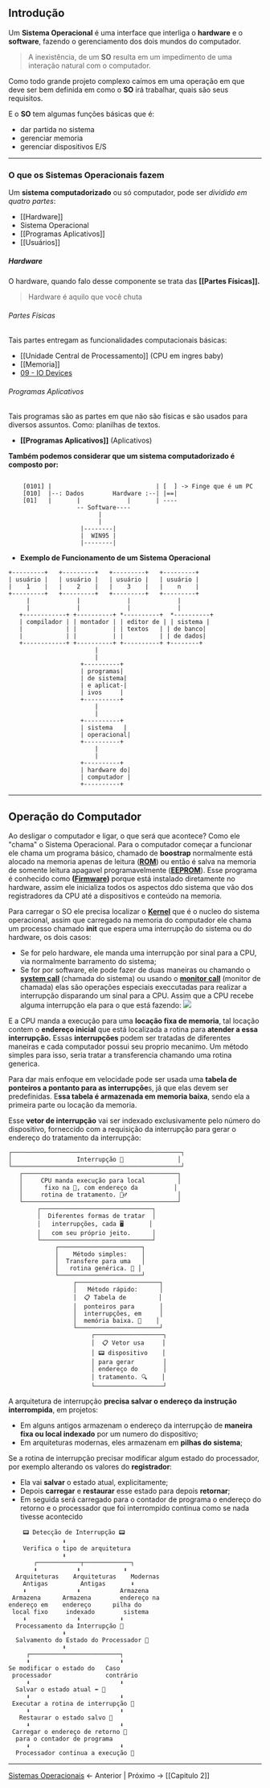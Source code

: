 ## Introdução 

Um **Sistema Operacional** é uma interface que interliga o **hardware** e o **software**, fazendo o gerenciamento dos dois mundos do computador.

> A inexistência, de um **SO** resulta em um impedimento de uma interação natural com o computador.

Como todo grande projeto complexo caímos em uma operação em que deve ser bem definida em como o **SO** irá trabalhar, quais são seus requisitos.

E o **SO** tem algumas funções básicas que é:
- dar partida no sistema
- gerenciar memoria 
- gerenciar dispositivos E/S

--- 
### O que os Sistemas Operacionais fazem
Um **sistema computadorizado** ou só computador, pode ser *dividido em quatro partes*:
- [[Hardware]]
- Sistema Operacional
- [[Programas Aplicativos]]
- [[Usuários]]

##### Hardware
O hardware, quando falo desse componente se trata das **[[Partes Físicas]].** 

> Hardware é aquilo que você chuta

###### Partes Físicas
Tais partes entregam as funcionalidades computacionais básicas:
- [[Unidade Central de Processamento]] (CPU em ingres baby)
- [[Memoria]]
- [09 - IO Devices](09%20-%20IO%20Devices.md)

###### Programas Aplicativos
Tais programas são as partes em que não são físicas e são usados para diversos assuntos. Como: planilhas de textos.

- **[[Programas Aplicativos]]** (Aplicativos)

**Também podemos considerar que um sistema computadorizado é composto por:**

```
										   	
	[0101] |                             | [  ] -> Finge que é um PC
	[010]  |--: Dados        Hardware :--| |==| 
 	[01]   |       |             |       | ----
			       -- Software----
					     |
					     |
					|--------|
					|  WIN95 |
					|--------|     
```



- **Exemplo de Funcionamento de um Sistema Operacional**

```
+---------+   +---------+   +---------+   +---------+
| usuário |   | usuário |   | usuário |   | usuário |
|    1    |   |    2    |   |    3    |   |    n    |
+---------+   +---------+   +---------+   +---------+
     |             |             |             |
     |             |             |             |
   +------------+ +----------+ *----------+  *----------+
   | compilador | | montador | | editor de | | sistema |
   |            | |          | | textos   | | de banco|
   |            | |          | |          | | de dados|
   +------------+ +----------+ +----------+ +--------+
                        |
                        |
                    +----------+
                    | programas|
                    | de sistema|
                    | e aplicat-|
                    | ivos     |
                    +----------+
                        |
                        |
                    +----------+
                    | sistema   |
                    | operacional|
                    +----------+
                        |
                        |
                    +----------+
                    | hardware do|
                    | computador |
                    +----------+
```


---

## Operação do Computador

Ao desligar o computador e ligar, o que será que acontece? Como ele "chama" o Sistema Operacional.
Para  o  computador começar a funcionar ele chama um programa básico, chamado de **boostrap** normalmente está alocado na memoria apenas de leitura (**[ROM]()**) ou então é salva na memoria de somente leitura apagavel programavelmente (**[EEPROM]()**).
Esse programa é conhecido como **([Firmware]())** porque está instalado diretamente no hardware, assim ele inicializa todos os aspectos ddo sistema que vão dos registradores da CPU até a dispositivos e conteúdo na memoria.

Para carregar o SO ele precisa localizar o **[Kernel]()** que é o nucleo do sistema operacional, assim que carregado na memoria do computador ele chama um processo chamado **init** que espera uma interrupção do sistema ou do hardware, os dois casos:
- Se for pelo hardware, ele manda uma interrupção por sinal para a CPU, via normalmente barramento do sistema;
- Se for por software, ele pode fazer de duas maneiras ou chamando o **[system call]()** (chamada do sistema) ou usando o **[monitor call]()** (monitor de chamada) elas são operações especiais execcutadas para realizar a interrupção disparando um sinal para a CPU.
Assim que a CPU  recebe alguma interrupção ela para o que está fazendo:
![](Pasted%20image%2020240712151644.jpg)

E a CPU manda a execução para uma **locação fixa de memoria**, tal locação contem o **endereço inicial** que está localizada a rotina para **atender a essa interrupção.**
Essas **interrupções** podem ser tratadas de diferentes  maneiras e cada computador possui seu proprio mecanimo. Um método simples para isso, seria tratar a transferencia chamando uma rotina generica.

Para dar mais enfoque em velocidade pode ser usada uma **tabela de ponteiros a pontanto para as interrupçõe**s, já que elas devem ser predefinidas. E**ssa tabela é armazenada em memoria baixa**, sendo ela a primeira parte ou locação da memoria.

Esse **vetor de interrupção** vai ser indexado exclusivamente pelo número do dispositivo, forneccido com a requisição da interrupção para gerar o endereço do tratamento da interrupção:
```
┌───────────────────────────────────────────────┐
│                  Interrupção 🔔               │
└───────────────────────────────────────────────┘
   ┌───────────────────────────────────────────┐
   │     CPU manda execução para local         │
   │      fixo na 💾, com endereço da          │
   │     rotina de tratamento. 🏃‍♂️              │
   └───────────────────────────────────────────┘
        ┌───────────────────────────────┐
        │  Diferentes formas de tratar  │
        │   interrupções, cada 🖥️       │
        │   com seu próprio jeito.      │
        └───────────────────────────────┘
             ┌───────────────────────┐
             │    Método simples:    │
             │  Transfere para uma   │
             │   rotina genérica. 🔁 │
             └───────────────────────┘
                  ┌───────────────────────┐
                  │   Método rápido:      │
                  │  📋 Tabela de         │
                  │  ponteiros para       │
                  │  interrupções, em     │
                  │  memória baixa. 🔽    │
                  └───────────────────────┘
                       ┌───────────────────┐
                       │  📋 Vetor usa     │
                       │ 📟 dispositivo    │
                       │ para gerar        │
                       │ endereço do       │
                       │ tratamento. 🔍    │
                       └───────────────────┘
```

A arquitetura de interrupção **precisa salvar o endereço da instrução interrompida**, em projetos:
- Em alguns antigos armazenam o endereço da interrupção de **maneira fixa ou local indexado** por um numero do dispositivo;
- Em arquiteturas modernas, eles armazenam em **pilhas do sistema**;

Se a rotina de interrupção precisar modificar algum estado do processador, por exemplo alterando os valores do **registrador**:
- Ela vai **salvar** o estado atual, explicitamente;
- Depois **carregar** e **restaurar** esse estado para depois **retornar**;
- Em seguida será carregado para o contador de programa o endereço do retorno e o processador que foi interrompido continua como se nada tivesse acontecido

```
    📟 Detecção de Interrupção 📟
               ⬇️
    Verifica o tipo de arquitetura
               ⬇️
       ┌────────────┬─────────────┐
       ⬇️           ⬇️            ⬇️
  Arquiteturas    Arquiteturas    Modernas
    Antigas         Antigas       ⬇️
    ⬇️              ⬇️           Armazena 
 Armazena      Armazena        endereço na 
endereço em    endereço      pilha do 
 local fixo     indexado        sistema
    ⬇️              ⬇️           ⬇️
  Processamento da Interrupção 🔄
               ⬇️
  Salvamento do Estado do Processador 💾
               ⬇️
     ┌─────────────────────────┐
     ⬇️                         ⬇️
Se modificar o estado do   Caso 
 processador               contrário
     ⬇️                         ⬇️
  Salvar o estado atual ⬅️ 📝
     ⬇️                         ⬇️
 Executar a rotina de interrupção 🔄
     ⬇️                         ⬇️
   Restaurar o estado salvo 📂
     ⬇️                         ⬇️
 Carregar o endereço de retorno 📡
  para o contador de programa
     ⬇️                         ⬇️
  Processador continua a execução 🚀
```





---
[Sistemas Operacionais](Sistemas%20Operacionais.md) <- Anterior | Próximo -> [[Capitulo 2]]